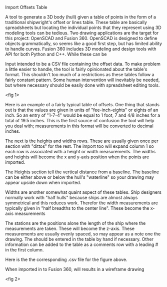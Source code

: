 Import Offsets Table

A tool to generate a 3D body (hull) given a table of points in the form of a traditional shipwright's offset or lines table. These table are basically spreadsheets but locating the individual points that they represent using 3D modeling tools can be tedious. Two drawing applications are the target for this project: OpenSCAD and Fusion 360. OpenSCAD is designed to define objects grammatically, so seems like a good first step, but has limited ability to handle curves. Fusion 360 includes 3D modeling and design tools with API for both Python and C++. While these can be 

Input intended to be a CSV file containing the offset data. To make problem a little easier to handle, the tool is fairly opinionated about the table's format. This shouldn't too much of a restrictions as these tables follow a fairly constant pattern. Some human intervention will inevitably be needed, but where necessary should be easily done with spreadsheet editing tools.

<fig 1>

Here is an example of a fairly typical table of offsets. One thing that stands out is that the values are given in units of "fee-inch-eights" or eights of an inch. So an entry of "1-7-4" would be equal to 1 foot, 7 and 4/8 inches for a total of 19.5 inches. This is the first source of confusion the tool will help you deal with; measurements in this format will be converted to decimal inches.

The next is the heights and widths rows. These are usually given once per section with "dittos" for the rest. The import too will expand column 1 so each row is associated with a height or width measurements. The widths and heights will become the x and y-axis position when the points are imported.

The Heights section tell the vertical distance from a baseline. The baseline can be either above or below the hull's "waterline" so your drawing may appear upside down when imported. 

Widths are another somewhat quaint aspect of these tables. Ship designers normally work with "half hulls" because ships are almost always symmetrical and this reduces work. Therefor the width measurements are typically given in "half breadths to the center line".  These become the x-axis measurements 

The stations are the positions alone the length of the ship where the measurements are taken. These will become the z-axis. These measurements are usually evenly spaced, so may appear as a note one the drawing. The should be entered in the table by hand if necessary. Other information can be added to the table as a comments row with a leading # in the first column. 

Here is the the corresponding .csv file for the figure above.

<Table 1>

When imported in to Fusion 360, will results in a wireframe drawing

<fig 2>

